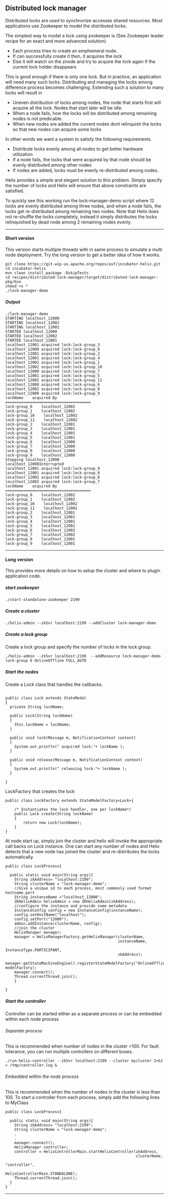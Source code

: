 <!---
Licensed to the Apache Software Foundation (ASF) under one
or more contributor license agreements.  See the NOTICE file
distributed with this work for additional information
regarding copyright ownership.  The ASF licenses this file
to you under the Apache License, Version 2.0 (the
"License"); you may not use this file except in compliance
with the License.  You may obtain a copy of the License at

  http://www.apache.org/licenses/LICENSE-2.0

Unless required by applicable law or agreed to in writing,
software distributed under the License is distributed on an
"AS IS" BASIS, WITHOUT WARRANTIES OR CONDITIONS OF ANY
KIND, either express or implied.  See the License for the
specific language governing permissions and limitations
under the License.
-->
Distributed lock manager
------------------------
Distributed locks are used to synchronize accesses shared resources. Most applications use Zookeeper to model the distributed locks. 

The simplest way to model a lock using zookeeper is (See Zookeeper leader recipe for an exact and more advanced solution)

* Each process tries to create an emphemeral node.
* If can successfully create it then, it acquires the lock
* Else it will watch on the znode and try to acquire the lock again if the current lock holder disappears 

This is good enough if there is only one lock. But in practice, an application will need many such locks. Distributing and managing the locks among difference process becomes challenging. Extending such a solution to many locks will result in

* Uneven distribution of locks among nodes, the node that starts first will acquire all the lock. Nodes that start later will be idle.
* When a node fails, how the locks will be distributed among remaining nodes is not predicable. 
* When new nodes are added the current nodes dont relinquish the locks so that new nodes can acquire some locks

In other words we want a system to satisfy the following requirements.

* Distribute locks evenly among all nodes to get better hardware utilization
* If a node fails, the locks that were acquired by that node should be evenly distributed among other nodes
* If nodes are added, locks must be evenly re-distributed among nodes.

Helix provides a simple and elegant solution to this problem. Simply specify the number of locks and Helix will ensure that above constraints are satisfied. 

To quickly see this working run the lock-manager-demo script where 12 locks are evenly distributed among three nodes, and when a node fails, the locks get re-distributed among remaining two nodes. Note that Helix does not re-shuffle the locks completely, instead it simply distributes the locks relinquished by dead node among 2 remaining nodes evenly.

----------------------------------------------------------------------------------------

#### Short version
 This version starts multiple threads with in same process to simulate a multi node deployment. Try the long version to get a better idea of how it works.
 
```
git clone https://git-wip-us.apache.org/repos/asf/incubator-helix.git
cd incubator-helix
mvn clean install package -DskipTests
cd recipes/distributed-lock-manager/target/distributed-lock-manager-pkg/bin
chmod +x *
./lock-manager-demo
```

##### Output

```
./lock-manager-demo 
STARTING localhost_12000
STARTING localhost_12002
STARTING localhost_12001
STARTED localhost_12000
STARTED localhost_12002
STARTED localhost_12001
localhost_12001 acquired lock:lock-group_3
localhost_12000 acquired lock:lock-group_8
localhost_12001 acquired lock:lock-group_2
localhost_12001 acquired lock:lock-group_4
localhost_12002 acquired lock:lock-group_1
localhost_12002 acquired lock:lock-group_10
localhost_12000 acquired lock:lock-group_7
localhost_12001 acquired lock:lock-group_5
localhost_12002 acquired lock:lock-group_11
localhost_12000 acquired lock:lock-group_6
localhost_12002 acquired lock:lock-group_0
localhost_12000 acquired lock:lock-group_9
lockName    acquired By
======================================
lock-group_0    localhost_12002
lock-group_1    localhost_12002
lock-group_10    localhost_12002
lock-group_11    localhost_12002
lock-group_2    localhost_12001
lock-group_3    localhost_12001
lock-group_4    localhost_12001
lock-group_5    localhost_12001
lock-group_6    localhost_12000
lock-group_7    localhost_12000
lock-group_8    localhost_12000
lock-group_9    localhost_12000
Stopping localhost_12000
localhost_12000Interrupted
localhost_12001 acquired lock:lock-group_9
localhost_12001 acquired lock:lock-group_8
localhost_12002 acquired lock:lock-group_6
localhost_12002 acquired lock:lock-group_7
lockName    acquired By
======================================
lock-group_0    localhost_12002
lock-group_1    localhost_12002
lock-group_10    localhost_12002
lock-group_11    localhost_12002
lock-group_2    localhost_12001
lock-group_3    localhost_12001
lock-group_4    localhost_12001
lock-group_5    localhost_12001
lock-group_6    localhost_12002
lock-group_7    localhost_12002
lock-group_8    localhost_12001
lock-group_9    localhost_12001

```

----------------------------------------------------------------------------------------

#### Long version
This provides more details on how to setup the cluster and where to plugin application code.

##### start zookeeper

```
./start-standalone-zookeeper 2199
```

##### Create a cluster

```
./helix-admin --zkSvr localhost:2199 --addCluster lock-manager-demo
```

##### Create a lock group

Create a lock group and specify the number of locks in the lock group. 

```
./helix-admin --zkSvr localhost:2199  --addResource lock-manager-demo lock-group 6 OnlineOffline FULL_AUTO
```

##### Start the nodes

Create a Lock class that handles the callbacks. 

```

public class Lock extends StateModel
{
  private String lockName;

  public Lock(String lockName)
  {
    this.lockName = lockName;
  }

  public void lock(Message m, NotificationContext context)
  {
    System.out.println(" acquired lock:"+ lockName );
  }

  public void release(Message m, NotificationContext context)
  {
    System.out.println(" releasing lock:"+ lockName );
  }

}

```

LockFactory that creates the lock
 
```
public class LockFactory extends StateModelFactory<Lock>{
    
    /* Instantiates the lock handler, one per lockName*/
    public Lock create(String lockName)
    {
        return new Lock(lockName);
    }   
}
```

At node start up, simply join the cluster and helix will invoke the appropriate call backs on Lock instance. One can start any number of nodes and Helix detects that a new node has joined the cluster and re-distributes the locks automatically.

```
public class LockProcess{

  public static void main(String args){
    String zkAddress= "localhost:2199";
    String clusterName = "lock-manager-demo";
    //Give a unique id to each process, most commonly used format hostname_port
    String instanceName ="localhost_12000";
    ZKHelixAdmin helixAdmin = new ZKHelixAdmin(zkAddress);
    //configure the instance and provide some metadata 
    InstanceConfig config = new InstanceConfig(instanceName);
    config.setHostName("localhost");
    config.setPort("12000");
    admin.addInstance(clusterName, config);
    //join the cluster
    HelixManager manager;
    manager = HelixManagerFactory.getHelixManager(clusterName,
                                                  instanceName,
                                                  InstanceType.PARTICIPANT,
                                                  zkAddress);
    manager.getStateMachineEngine().registerStateModelFactory("OnlineOffline", modelFactory);
    manager.connect();
    Thread.currentThread.join();
    }

}
```

##### Start the controller

Controller can be started either as a separate process or can be embedded within each node process

###### Separate process
This is recommended when number of nodes in the cluster >100. For fault tolerance, you can run multiple controllers on different boxes.

```
./run-helix-controller --zkSvr localhost:2199 --cluster mycluster 2>&1 > /tmp/controller.log &
```

###### Embedded within the node process
This is recommended when the number of nodes in the cluster is less than 100. To start a controller from each process, simply add the following lines to MyClass

```
public class LockProcess{

  public static void main(String args){
    String zkAddress= "localhost:2199";
    String clusterName = "lock-manager-demo";
    .
    .
    manager.connect();
    HelixManager controller;
    controller = HelixControllerMain.startHelixController(zkAddress, 
                                                          clusterName,
                                                          "controller", 
                                                          HelixControllerMain.STANDALONE);
    Thread.currentThread.join();
  }
}
```

----------------------------------------------------------------------------------------





